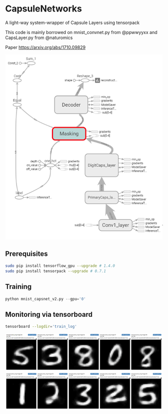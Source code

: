 # CapsuleNetworks
 A light-way system-wrapper of Capsule Layers using tensorpack
 
 This code is mainly borrowed on mnist_convnet.py from @ppwwyyxx and CapsLayer.py from @naturomics 
 
 Paper https://arxiv.org/abs/1710.09829
 
<p align="center">
  <img src="/images/Architecture.PNG">
</p>

 
 ## Prerequisites
 ```bash
 sudo pip install tensorflow_gpu --upgrade # 1.4.0
 sudo pip install tensorpack --upgrade # 0.7.1
 ```
 
 ## Training
 ```python
 python mnist_capsnet_v2.py --gpu='0'
 ```
 
 ## Monitoring via tensorboard
 ```bash
 tensorboard --logdir='train_log'
 ```
<p align="center">
  <img src="/images/Visualization.PNG">
</p>

 
 
 
 
